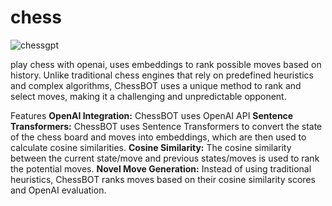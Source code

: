 # chess

![chessgpt](https://github.com/EveryOneIsGross/chess/assets/23621140/1280658e-4af1-41bf-93ba-c5d6f6106b98)

play chess with openai, uses embeddings to rank possible moves based on history. Unlike traditional chess engines that rely on predefined heuristics and complex algorithms, ChessBOT uses a unique method to rank and select moves, making it a challenging and unpredictable opponent.

Features
**OpenAI Integration:** ChessBOT uses OpenAI API
**Sentence Transformers:** ChessBOT uses Sentence Transformers to convert the state of the chess board and moves into embeddings, which are then used to calculate cosine similarities.
**Cosine Similarity:** The cosine similarity between the current state/move and previous states/moves is used to rank the potential moves.
**Novel Move Generation:** Instead of using traditional heuristics, ChessBOT ranks moves based on their cosine similarity scores and OpenAI evaluation.
